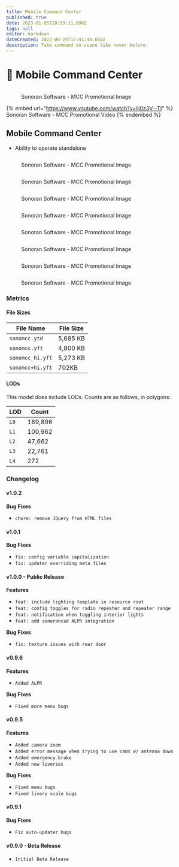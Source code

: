 ```yaml
---
title: Mobile Command Center
published: true
date: 2023-01-05T20:53:11.098Z
tags: null
editor: markdown
dateCreated: 2022-08-29T17:41:44.650Z
description: Take command on scene like never before.
---
```


# 🚛 Mobile Command Center

<figure><img src="../../mcc_promo_wide.png" alt=""><figcaption><p>Sonoran Software - MCC Promotional Image</p></figcaption></figure>

{% embed url="https://www.youtube.com/watch?v=lli0z3V--TI" %}
Sonoran Software - MCC Promotional Video
{% endembed %}

## Mobile Command Center

* Ability to operate standalone       &#x20;

<figure><img src="../../feat-slides.png" alt=""><figcaption><p>Sonoran Software - MCC Promotional Image</p></figcaption></figure>

<figure><img src="../../feat-sonoradio.png" alt=""><figcaption><p>Sonoran Software - MCC Promotional Image</p></figcaption></figure>

<figure><img src="../../feat-cameras-a.png" alt=""><figcaption><p>Sonoran Software - MCC Promotional Image</p></figcaption></figure>

<figure><img src="../../feat-interior_lights.png" alt=""><figcaption><p>Sonoran Software - MCC Promotional Image</p></figcaption></figure>

<figure><img src="../../control_menu.png" alt=""><figcaption><p>Sonoran Software - MCC Promotional Image</p></figcaption></figure>

<figure><img src="../../livery_options.png" alt=""><figcaption><p>Sonoran Software - MCC Promotional Image</p></figcaption></figure>

<figure><img src="../../speed-camera/auto-update-feature.png" alt=""><figcaption><p>Sonoran Software - MCC Promotional Image</p></figcaption></figure>

<figure><img src="../../easy_translations_mcc.png" alt=""><figcaption><p>Sonoran Software - MCC Promotional Image</p></figcaption></figure>

### Metrics

#### File Sizes

| File Name        | File Size |
| ---------------- | --------- |
| `sonomcc.ytd`    | 5,685 KB  |
| `sonomcc.yft`    | 4,800 KB  |
| `sonomcc_hi.yft` | 5,273 KB  |
| `sonomcc+hi.yft` | 702KB     |

#### LODs

This model does include LODs. Counts are as follows, in polygons:

| LOD  | Count   |
| ---- | ------- |
| `L0` | 169,896 |
| `L1` | 100,962 |
| `L2` | 47,662  |
| `L3` | 22,761  |
| `L4` | 272     |

### Changelog

#### v1.0.2

**Bug Fixes**

* `chore: remove JQuery from HTML files`

#### v1.0.1

**Bug Fixes**

* `fix: config variable capitalization`
* `fix: updater overriding meta files`

#### v1.0.0 - Public Release

**Features**

* `feat: include lighting template in resource root`
* `feat: config toggles for radio repeater and repeater range`
* `feat: notification when toggling interior lights`
* `feat: add sonorancad ALPR integration`

**Bug Fixes**

* `fix: texture issues with rear door`

#### v0.9.6

**Features**

* `Added ALPR`

**Bug Fixes**

* `Fixed more menu bugs`

#### v0.9.5

**Features**

* `Added camera zoom`
* `Added error message when trying to use cams w/ antenna down`
* `Added emergency brake`
* `Added new liveries`

**Bug Fixes**

* `Fixed menu bugs`
* `Fixed livery scale bugs`

#### v0.9.1

**Bug Fixes**

* `Fix auto-updater bugs`

#### v0.9.0 - Beta Release

* `Initial Beta Release`
